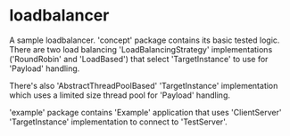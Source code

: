 # loadbalancer

A sample loadbalancer. 'concept' package contains its basic tested logic.
There are two load balancing 'LoadBalancingStrategy' implementations ('RoundRobin' and 'LoadBased') that select 'TargetInstance' to use for 'Payload' handling.

There's also 'AbstractThreadPoolBased' 'TargetInstance' implementation which uses a limited size thread pool for 'Payload' handling.

'example' package contains 'Example' application that uses 'ClientServer' 'TargetInstance' implementation to connect to 'TestServer'.
